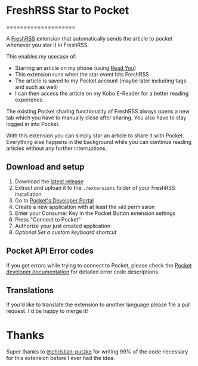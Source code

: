 # FreshRSS Star to Pocket
====================

A [FreshRSS](https://freshrss.org/) extension that automatically sends the article to pocket whenever you star it in FreshRSS.

This enables my usecase of: 
- Starring an article on my phone (using [Read You](https://github.com/Ashinch/ReadYou))
- This extension runs when the star event hits FreshRSS
- The article is saved to my Pocket account (maybe later including tags and such as well)
- I can then access the article on my Kobo E-Reader for a better reading experience.

The existing Pocket sharing functionality of FreshRSS always opens a new tab which you have to manually close after sharing. You also have to stay logged in into Pocket.

With this extension you can simply star an article to share it with Pocket. Everything else happens in the background while you can continue reading articles without any further interruptions.

## Download and setup

1. Download the [latest release](https://github.com/huffstler/star-to-pocket/releases)
1. Extract and upload it to the `./extensions` folder of your FreshRSS installation
1. Go to [Pocket's Developer Portal](https://getpocket.com/developer/apps/)
1. Create a new application with at least the `add` permission
1. Enter your Consumer Key in the Pocket Button extension settings
1. Press "Connect to Pocket"
1. Authorize your just created application
1. *Optional Set a custom keyboard shortcut*

## Pocket API Error codes

If you get errors while trying to connect to Pocket, please check the [Pocket developer documentation](https://getpocket.com/developer/docs/authentication) for detailed error code descriptions.


## Translations

If you'd like to translate the extension to another language please file a pull request. I'd be happy to merge it!

# Thanks

Super thanks to [@christian-putzke](https://github.com/christian-putzke) for writing 99% of the code necessary for this extension before I ever had the idea.
